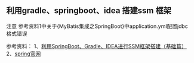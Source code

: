利用gradle、springboot、idea 搭建ssm 框架
---
注意 参考资料1中关于{MyBatis集成之SpringBoot}中application.yml配置jdbc 格式错误


参考资料：
1、[利用SpringBoot、Gradle、IDEA进行SSM框架搭建（基础篇）](http://97uncle.cn/?p=64)
2、[spring官网](https://spring.io/projects)